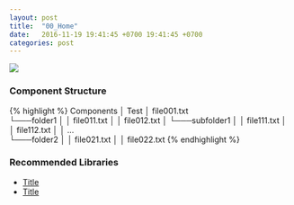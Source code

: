 ```yaml
---
layout: post
title:  "00_Home"
date:   2016-11-19 19:41:45 +0700 19:41:45 +0700
categories: post
---
```


<img src="{{ site.github.url }}/images/posts/2016-11-19/00_Home.jpg">

### Component Structure

{% highlight %}
Components
│   Test
│   file001.txt    
└───folder1
│   │   file011.txt
│   │   file012.txt
│   └───subfolder1
│       │   file111.txt
│       │   file112.txt
│       │   ...   
└───folder2
│   │   file021.txt
│   │   file022.txt
{% endhighlight %}

### Recommended Libraries

* [Title](URL)
* [Title](URL)
